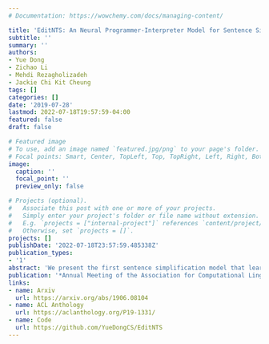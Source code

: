 ```yaml
---
# Documentation: https://wowchemy.com/docs/managing-content/

title: 'EditNTS: An Neural Programmer-Interpreter Model for Sentence Simplification through Explicit Editing'
subtitle: ''
summary: ''
authors:
- Yue Dong
- Zichao Li
- Mehdi Rezagholizadeh
- Jackie Chi Kit Cheung
tags: []
categories: []
date: '2019-07-28'
lastmod: 2022-07-18T19:57:59-04:00
featured: false
draft: false

# Featured image
# To use, add an image named `featured.jpg/png` to your page's folder.
# Focal points: Smart, Center, TopLeft, Top, TopRight, Left, Right, BottomLeft, Bottom, BottomRight.
image:
  caption: ''
  focal_point: ''
  preview_only: false

# Projects (optional).
#   Associate this post with one or more of your projects.
#   Simply enter your project's folder or file name without extension.
#   E.g. `projects = ["internal-project"]` references `content/project/deep-learning/index.md`.
#   Otherwise, set `projects = []`.
projects: []
publishDate: '2022-07-18T23:57:59.485338Z'
publication_types:
- '1'
abstract: 'We present the first sentence simplification model that learns explicit edit operations (ADD, DELETE, and KEEP) via a neural programmer-interpreter approach. Most current neural sentence simplification systems are variants of sequence-to-sequence models adopted from machine translation. These methods learn to simplify sentences as a byproduct of the fact that they are trained on complex-simple sentence pairs. By contrast, our neural programmer-interpreter is directly trained to predict explicit edit operations on targeted parts of the input sentence, resembling the way that humans perform simplification and revision. Our model outperforms previous state-of-the-art neural sentence simplification models (without external knowledge) by large margins on three benchmark text simplification corpora in terms of SARI (+0.95 WikiLarge, +1.89 WikiSmall, +1.41 Newsela), and is judged by humans to produce overall better and simpler output sentences.'
publication: '*Annual Meeting of the Association for Computational Linguistics (ACL)*'
links:
- name: Arxiv
  url: https://arxiv.org/abs/1906.08104
- name: ACL Anthology
  url: https://aclanthology.org/P19-1331/
- name: Code
  url: https://github.com/YueDongCS/EditNTS
---
```

